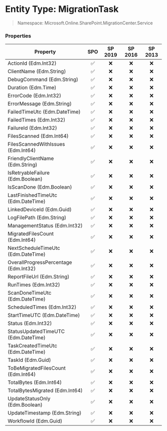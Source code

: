 # Entity Type: MigrationTask

> Namespace: Microsoft.Online.SharePoint.MigrationCenter.Service

### Properties

Property | SPO | SP 2019 | SP 2016 | SP 2013
----------|:---:|:-------:|:-------:|:-------:
ActionId (Edm.Int32) | ✅ | ❌ | ❌ | ❌
ClientName (Edm.String) | ✅ | ❌ | ❌ | ❌
DebugCommand (Edm.String) | ✅ | ❌ | ❌ | ❌
Duration (Edm.Time) | ✅ | ❌ | ❌ | ❌
ErrorCode (Edm.Int32) | ✅ | ❌ | ❌ | ❌
ErrorMessage (Edm.String) | ✅ | ❌ | ❌ | ❌
FailedTimeUtc (Edm.DateTime) | ✅ | ❌ | ❌ | ❌
FailedTimes (Edm.Int32) | ✅ | ❌ | ❌ | ❌
FailureId (Edm.Int32) | ✅ | ❌ | ❌ | ❌
FilesScanned (Edm.Int64) | ✅ | ❌ | ❌ | ❌
FilesScannedWithIssues (Edm.Int64) | ✅ | ❌ | ❌ | ❌
FriendlyClientName (Edm.String) | ✅ | ❌ | ❌ | ❌
IsRetryableFailure (Edm.Boolean) | ✅ | ❌ | ❌ | ❌
IsScanDone (Edm.Boolean) | ✅ | ❌ | ❌ | ❌
LastFinishedTimeUtc (Edm.DateTime) | ✅ | ❌ | ❌ | ❌
LinkedDeviceId (Edm.Guid) | ✅ | ❌ | ❌ | ❌
LogFilePath (Edm.String) | ✅ | ❌ | ❌ | ❌
ManagementStatus (Edm.Int32) | ✅ | ❌ | ❌ | ❌
MigratedFilesCount (Edm.Int64) | ✅ | ❌ | ❌ | ❌
NextScheduleTimeUtc (Edm.DateTime) | ✅ | ❌ | ❌ | ❌
OverallProgressPercentage (Edm.Int32) | ✅ | ❌ | ❌ | ❌
ReportFileUrl (Edm.String) | ✅ | ❌ | ❌ | ❌
RunTimes (Edm.Int32) | ✅ | ❌ | ❌ | ❌
ScanDoneTimeUtc (Edm.DateTime) | ✅ | ❌ | ❌ | ❌
ScheduledTimes (Edm.Int32) | ✅ | ❌ | ❌ | ❌
StartTimeUTC (Edm.DateTime) | ✅ | ❌ | ❌ | ❌
Status (Edm.Int32) | ✅ | ❌ | ❌ | ❌
StatusUpdatedTimeUTC (Edm.DateTime) | ✅ | ❌ | ❌ | ❌
TaskCreatedTimeUtc (Edm.DateTime) | ✅ | ❌ | ❌ | ❌
TaskId (Edm.Guid) | ✅ | ❌ | ❌ | ❌
ToBeMigratedFilesCount (Edm.Int64) | ✅ | ❌ | ❌ | ❌
TotalBytes (Edm.Int64) | ✅ | ❌ | ❌ | ❌
TotalBytesMigrated (Edm.Int64) | ✅ | ❌ | ❌ | ❌
UpdateStatusOnly (Edm.Boolean) | ✅ | ❌ | ❌ | ❌
UpdateTimestamp (Edm.String) | ✅ | ❌ | ❌ | ❌
WorkflowId (Edm.Guid) | ✅ | ❌ | ❌ | ❌